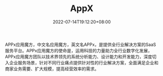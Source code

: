 ﻿---
weight: 
title: "AppX"
description: "APPx应用魔方，中文名应用魔方，英文名APPx，是提供全行业解决方案的SaaS服务平台。APPx应用魔方的使命是，运用科技的力量助力全行业数字化发展，APPx应用魔方团队以技术界领先的系统分析能力、设计能力和开发能力，深度切入企业服务场景，针对不同行业痛点提供针对性的行业解决方案，全面满足企业和商家业务需要、扩大规模，提高经营效率的需求。"
date: 2022-07-14T19:12:20+08:00
lastmod: 2022-07-14T10:12:20+08:00
draft: false
authors: ["Cindy"]
featuredImage: "614.png"
link: "https://appx.co.in/"
tags: ["AppX","创作者经济"]
categories: ["navigation"]
navigation: ["创作者经济"]
lightgallery: true
toc: true
pinned: false
recommend: false
recommend1: false
---
APPx应用魔方，中文名应用魔方，英文名APPx，是提供全行业解决方案的SaaS服务平台。APPx应用魔方的使命是，运用科技的力量助力全行业数字化发展，APPx应用魔方团队以技术界领先的系统分析能力、设计能力和开发能力，深度切入企业服务场景，针对不同行业痛点提供针对性的行业解决方案，全面满足企业和商家业务需要、扩大规模，提高经营效率的需求。
